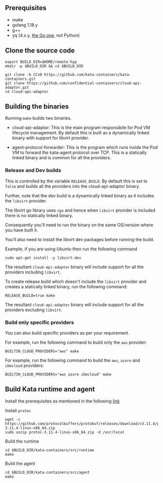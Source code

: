 ## Prerequisites
- make
- golang 1.18.y
- g++
- yq (4.x.y, [the Go one](https://github.com/mikefarah/yq), not Python)

## Clone the source code
```
export BUILD_DIR=$HOME/remote-hyp
mkdir -p $BUILD_DIR && cd $BUILD_DIR

git clone -b CCv0 https://github.com/kata-containers/kata-containers.git
git clone https://github.com/confidential-containers/cloud-api-adaptor.git
cd cloud-api-adaptor
```

## Building the binaries

Running `make` builds two binaries.
- cloud-api-adaptor: This is the main program responsibile for Pod VM lifecycle management. 
By default this is built as a dynamically linked binary with support for libvirt provider.

- agent-protocol-forwarder: This is the program which runs inside the Pod VM to forward the
kata-agent protocol over TCP. This is a statically linked binary and is common for all the providers.

### Release and Dev builds

This is controlled by the variable `RELEASE_BUILD`. By default this is set to `false` and builds 
all the providers into the cloud-api-adaptor binary.

Further, note that the dev build is a dynamically linked binary as it includes the `libvirt` provider.

The libvirt go library uses `cgo` and hence when `libvirt` provider is included there is no statically linked
binary.

Consequently you'll need to run the binary on the same OS/version where you have built it.

You'll also need to install the libvirt dev packages before running the build.

Example, if you are using Ubuntu then run the following command
```
sudo apt-get install -y libvirt-dev
```
The resultant `cloud-api-adaptor` binary will include support for all the providers including `libvirt`.

To create release build which doesn't include the `libvirt` provider and creates a statically linked
binary, run the following command:
```
RELEASE_BUILD=true make
```
The resultant `cloud-api-adaptor` binary will include support for all the providers excluding `libvirt`.

### Build only specific providers

You can also build specific providers as per your requirement.

For example, run the following command to build only the `aws` provider:
```
BUILTIN_CLOUD_PROVIDERS="aws" make
```

For example, run the following command to build the `aws`, `azure` and `ibmcloud` providers:
```
BUILTIN_CLOUD_PROVIDERS="aws azure ibmcloud" make
```

## Build Kata runtime and agent

Install the prerequisites as mentioned in the following [link](https://github.com/kata-containers/kata-containers/blob/main/docs/Developer-Guide.md#requirements-to-build-individual-components)

Install `protoc`
```
wget -c https://github.com/protocolbuffers/protobuf/releases/download/v3.11.4/protoc-3.11.4-linux-x86_64.zip
sudo unzip protoc-3.11.4-linux-x86_64.zip -d /usr/local
```

Build the runtime

```
cd $BUILD_DIR/kata-containers/src/runtime
make
```

Build the agent

```
cd $BUILD_DIR/kata-containers/src/agent
make
```
